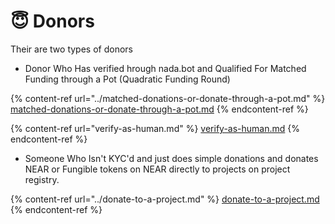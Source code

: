 # 😇 Donors

Their are two types of donors

* Donor Who Has verified hrough nada.bot and Qualified For Matched Funding through a Pot (Quadratic Funding Round)

{% content-ref url="../matched-donations-or-donate-through-a-pot.md" %}
[matched-donations-or-donate-through-a-pot.md](../matched-donations-or-donate-through-a-pot.md)
{% endcontent-ref %}

{% content-ref url="verify-as-human.md" %}
[verify-as-human.md](verify-as-human.md)
{% endcontent-ref %}

* Someone Who Isn't KYC'd and just does simple donations and donates NEAR or Fungible tokens on NEAR directly to projects on project registry.

{% content-ref url="../donate-to-a-project.md" %}
[donate-to-a-project.md](../donate-to-a-project.md)
{% endcontent-ref %}

